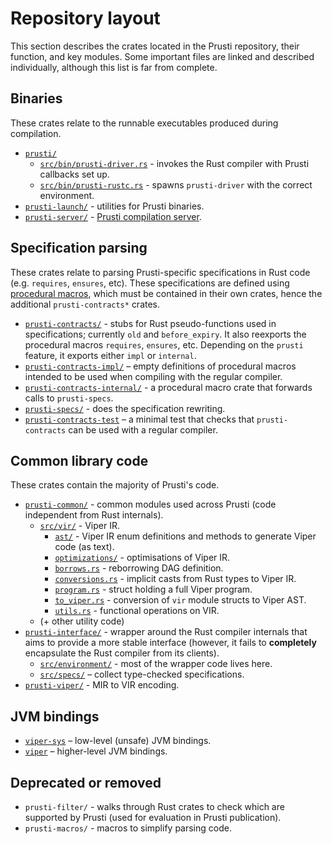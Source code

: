 # Repository layout

This section describes the crates located in the Prusti repository, their function, and key modules. Some important files are linked and described individually, although this list is far from complete.

## Binaries

These crates relate to the runnable executables produced during compilation.

 - [`prusti/`](https://github.com/viperproject/prusti-dev/tree/9ca9cd1b9bcfd9870691fa5a7a957a90987ba4af/prusti)
   - [`src/bin/prusti-driver.rs`](https://github.com/viperproject/prusti-dev/blob/9ca9cd1b9bcfd9870691fa5a7a957a90987ba4af/prusti/src/bin/prusti-driver.rs) - invokes the Rust compiler with Prusti callbacks set up.
   - [`src/bin/prusti-rustc.rs`](https://github.com/viperproject/prusti-dev/blob/9ca9cd1b9bcfd9870691fa5a7a957a90987ba4af/prusti/src/bin/prusti-rustc.rs) - spawns `prusti-driver` with the correct environment.
 - [`prusti-launch/`](https://github.com/viperproject/prusti-dev/tree/9ca9cd1b9bcfd9870691fa5a7a957a90987ba4af/prusti-launch) - utilities for Prusti binaries.
 - [`prusti-server/`](https://github.com/viperproject/prusti-dev/tree/9ca9cd1b9bcfd9870691fa5a7a957a90987ba4af/prusti-server) - [Prusti compilation server](pipeline/viper.md#prusti-server).

## Specification parsing

These crates relate to parsing Prusti-specific specifications in Rust code (e.g. `requires`, `ensures`, etc). These specifications are defined using [procedural macros](https://doc.rust-lang.org/reference/procedural-macros.html), which must be contained in their own crates, hence the additional `prusti-contracts*` crates.

 - [`prusti-contracts/`](https://github.com/viperproject/prusti-dev/tree/9ca9cd1b9bcfd9870691fa5a7a957a90987ba4af/prusti-contracts) - stubs for Rust pseudo-functions used in specifications; currently `old` and `before_expiry`. It also reexports the procedural macros `requires`, `ensures`, etc. Depending on the `prusti` feature, it exports either `impl` or `internal`.
 - [`prusti-contracts-impl/`](https://github.com/viperproject/prusti-dev/tree/9ca9cd1b9bcfd9870691fa5a7a957a90987ba4af/prusti-contracts-impl) – empty definitions of procedural macros intended to be used when compiling with the regular compiler.
 - [`prusti-contracts-internal/`](https://github.com/viperproject/prusti-dev/tree/9ca9cd1b9bcfd9870691fa5a7a957a90987ba4af/prusti-contracts-internal) - a procedural macro crate that forwards calls to `prusti-specs`.
 - [`prusti-specs/`](https://github.com/viperproject/prusti-dev/tree/9ca9cd1b9bcfd9870691fa5a7a957a90987ba4af/prusti-specs) - does the specification rewriting.
 - [`prusti-contracts-test`](https://github.com/viperproject/prusti-dev/tree/9ca9cd1b9bcfd9870691fa5a7a957a90987ba4af/prusti-contracts-test) – a minimal test that checks that `prusti-contracts` can be used with a regular compiler.

## Common library code

These crates contain the majority of Prusti's code.

 - [`prusti-common/`](https://github.com/viperproject/prusti-dev/tree/9ca9cd1b9bcfd9870691fa5a7a957a90987ba4af/prusti-common) - common modules used across Prusti (code independent from Rust internals).
   - [`src/vir/`](https://github.com/viperproject/prusti-dev/tree/9ca9cd1b9bcfd9870691fa5a7a957a90987ba4af/prusti-common/src/vir) - Viper IR.
     - [`ast/`](https://github.com/viperproject/prusti-dev/tree/9ca9cd1b9bcfd9870691fa5a7a957a90987ba4af/prusti-common/src/vir/ast) - Viper IR enum definitions and methods to generate Viper code (as text).
     - [`optimizations/`](https://github.com/viperproject/prusti-dev/tree/9ca9cd1b9bcfd9870691fa5a7a957a90987ba4af/prusti-common/src/vir/optimizations) - optimisations of Viper IR.
     - [`borrows.rs`](https://github.com/viperproject/prusti-dev/blob/9ca9cd1b9bcfd9870691fa5a7a957a90987ba4af/prusti-common/src/vir/borrows.rs) - reborrowing DAG definition.
     - [`conversions.rs`](https://github.com/viperproject/prusti-dev/blob/9ca9cd1b9bcfd9870691fa5a7a957a90987ba4af/prusti-common/src/vir/conversions.rs) - implicit casts from Rust types to Viper IR.
     - [`program.rs`](https://github.com/viperproject/prusti-dev/blob/9ca9cd1b9bcfd9870691fa5a7a957a90987ba4af/prusti-common/src/vir/program.rs) - struct holding a full Viper program.
     - [`to_viper.rs`](https://github.com/viperproject/prusti-dev/blob/9ca9cd1b9bcfd9870691fa5a7a957a90987ba4af/prusti-common/src/vir/to_viper.rs) - conversion of `vir` module structs to Viper AST.
     - [`utils.rs`](https://github.com/viperproject/prusti-dev/blob/9ca9cd1b9bcfd9870691fa5a7a957a90987ba4af/prusti-common/src/vir/utils.rs) - functional operations on VIR.
   - (+ other utility code)
 - [`prusti-interface/`](https://github.com/viperproject/prusti-dev/tree/9ca9cd1b9bcfd9870691fa5a7a957a90987ba4af/prusti-interface) - wrapper around the Rust compiler internals that aims to provide a more stable interface (however, it fails to **completely** encapsulate the Rust compiler from its clients).
   - [`src/environment/`](https://github.com/viperproject/prusti-dev/tree/9ca9cd1b9bcfd9870691fa5a7a957a90987ba4af/prusti-interface/src/environment) - most of the wrapper code lives here.
   - [`src/specs/`](https://github.com/viperproject/prusti-dev/tree/9ca9cd1b9bcfd9870691fa5a7a957a90987ba4af/prusti-interface/src/specs) – collect type-checked specifications.
 - [`prusti-viper/`](https://github.com/viperproject/prusti-dev/tree/9ca9cd1b9bcfd9870691fa5a7a957a90987ba4af/prusti-viper) - MIR to VIR encoding.

## JVM bindings

- [`viper-sys`](https://github.com/viperproject/prusti-dev/tree/9ca9cd1b9bcfd9870691fa5a7a957a90987ba4af/viper-sys) – low-level (unsafe) JVM bindings.
- [`viper`](https://github.com/viperproject/prusti-dev/tree/9ca9cd1b9bcfd9870691fa5a7a957a90987ba4af/viper) – higher-level JVM bindings.

## Deprecated or removed

 - `prusti-filter/` - walks through Rust crates to check which are supported by Prusti (used for evaluation in Prusti publication).
 - `prusti-macros/` - macros to simplify parsing code.
